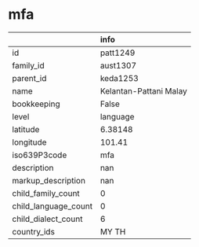 # mfa
|                      | info                   |
|:---------------------|:-----------------------|
| id                   | patt1249               |
| family_id            | aust1307               |
| parent_id            | keda1253               |
| name                 | Kelantan-Pattani Malay |
| bookkeeping          | False                  |
| level                | language               |
| latitude             | 6.38148                |
| longitude            | 101.41                 |
| iso639P3code         | mfa                    |
| description          | nan                    |
| markup_description   | nan                    |
| child_family_count   | 0                      |
| child_language_count | 0                      |
| child_dialect_count  | 6                      |
| country_ids          | MY TH                  |